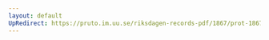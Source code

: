 ```yaml
---
layout: default
UpRedirect: https://pruto.im.uu.se/riksdagen-records-pdf/1867/prot-1867--fk--313/prot-1867--fk--313_008.pdf
---
```

